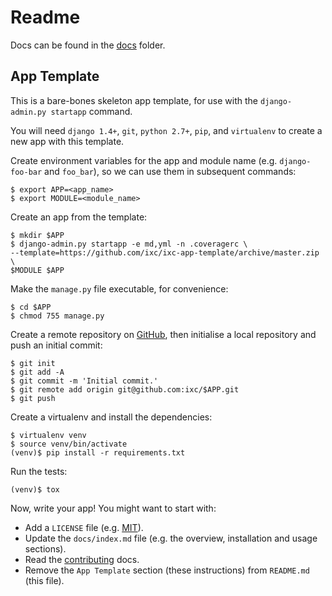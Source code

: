 # Readme

Docs can be found in the [docs](docs/index.md) folder.

## App Template

This is a bare-bones skeleton app template, for use with the
`django-admin.py startapp` command.

You will need `django 1.4+`, `git`, `python 2.7+`, `pip`, and `virtualenv` to
create a new app with this template.

Create environment variables for the app and module name (e.g. `django-foo-bar`
and `foo_bar`), so we can use them in subsequent commands:

    $ export APP=<app_name>
    $ export MODULE=<module_name>

Create an app from the template:

    $ mkdir $APP
    $ django-admin.py startapp -e md,yml -n .coveragerc \
    --template=https://github.com/ixc/ixc-app-template/archive/master.zip \
    $MODULE $APP

Make the `manage.py` file executable, for convenience:

    $ cd $APP
    $ chmod 755 manage.py

Create a remote repository on [GitHub], then initialise a local repository and
push an initial commit:

    $ git init
    $ git add -A
    $ git commit -m 'Initial commit.'
    $ git remote add origin git@github.com:ixc/$APP.git
    $ git push

Create a virtualenv and install the dependencies:

    $ virtualenv venv
    $ source venv/bin/activate
    (venv)$ pip install -r requirements.txt

Run the tests:

    (venv)$ tox

Now, write your app! You might want to start with:

  * Add a `LICENSE` file (e.g. [MIT]).
  * Update the `docs/index.md` file (e.g. the overview, installation and usage
    sections).
  * Read the [contributing] docs.
  * Remove the `App Template` section (these instructions) from `README.md`
    (this file).

[contributing]: docs/contributing.md
[GitHub]: https://github.com
[MIT]: http://choosealicense.com/licenses/mit/
